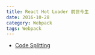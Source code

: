 ```yaml
---
title: React Hot Loader 前世今生
date: 2016-10-28
category: Webpack
tags: Webpack
---
```


- [Code Splitting](http://www.gwtproject.org/doc/latest/DevGuideCodeSplitting.html)
